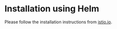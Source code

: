 # Installation using Helm

Please follow the installation instructions from [istio.io](https://istio.io/docs/setup/kubernetes/helm-install.html).
